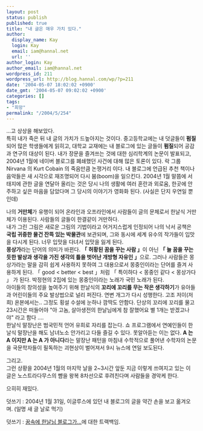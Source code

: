 ```yaml
---
layout: post
status: publish
published: true
title: "내 글은 매우 가치 있다."
author:
  display_name: Kay
  login: Kay
  email: iam@hannal.net
  url: ''
author_login: Kay
author_email: iam@hannal.net
wordpress_id: 211
wordpress_url: http://blog.hannal.com/wp/?p=211
date: '2004-05-07 18:02:02 +0900'
date_gmt: '2004-05-07 09:02:02 +0900'
categories: []
tags:
- "희망"
permalink: "/2004/5/254"
---
```

<p>...고 상상을 해보았다.<br />
특히 내가 죽은 뒤 내 글의 가치가 드높아지는 것이다. 중고등학교에는 내 덧글들이 <strong>펌질</strong>되어 많은 학생들에게 읽히고, 대학교 교재에는 내 블로그에 있는 글들이 <strong>펌질</strong>되어 공감과 연구의 대상이 된다. 내가 장문을 즐겨쓰는 것에 대한 심리학계의 논문이 발표되고, 2004년 1월에 네이버 블로그를 폐쇄했던 사건에 대해 많은 토론이 있다. 락 그룹 Nirvana 의 Kurt Cobain 의 죽음만큼 논쟁거리 이다. 내 블로그에 언급된 추천 책이나 음악들은 새 시각으로 재조명되어 다시 붐(boom)을 일으킨다. 2004년 1월 말쯤에 서태지에 관한 글을 연달아 올리는 것은 당시 나의 생활에 여러 혼란과 외로움, 한곳에 안주하고 싶은 마음을 담았다며 그 당시의 이야기가 영화화 된다. (사실은 단지 우연일 뿐인데)</p>
<p>나의 <strong>거만체</strong>가 유행이 되어 온라인과 오프라인에서 사람들이 글의 문체로서 한날식 거만체가 이용된다. 사람들의 글들이 한결같이 거만하다.<br />
내가 그린 그림은 새로운 그림의 기법이라고 어거지스럽게 인정되어 나의 낙서 공책은 <strong>국립 귀중한 물건 잔뜩 있는 박물관</strong>에 보관되며, 그와 동시에 세계 유수의 작가들이 입맛을 다시게 된다. 너무 입맛을 다녀서 입맛을 잃게 된다.<br />
<strong>몽상가</strong>라는 단어의 의미가 바뀐다. <strong>「 허황된 꿈을 꾸는 사람 」</strong>이 아닌 <strong>「 늘 꿈을 꾸는 듯한 발상과 생각을 가진 생각의 틀을 벗어난 개방형 자유인 」</strong>으로. 그러나 사람들은 몽상가라는 말을 감히 쉽게 사용하지 못하여 그 대용으로서 몽중인이라는 단어를 즐겨 사용하게 된다. 「 good < better < best 」처럼 「 특이하다 < 몽중인 같다 < 몽상가다 」 가 된다. 박정현의 2집에 있는 몽중인이라는 노래가 국민 노래가 된다.<br />
아이들의 창의성을 높여주기 위해 한날식의 <strong>꼬리에 꼬리를 무는 작은 생각하기</strong>가 유아들과 어린이들의 주요 발상법으로 널리 퍼진다. 연변 개그가 다시 성행한다. 고조 저이(저희) 욘뵨에서는.. 그정도 횡설 수설에 눈하나 깜딱도 안함다. 단상의 꼬리에 꼬리를 물고 23시간은 떠들어야 "아 고놈, 살아생전의 한날님에게 참 잘했어요 별 1개는 받겠고나야" 라고 함다 ....<br />
한날식 말장난은 범국민적 언어 유희로 자리를 잡는다. 쇼 프로그램에서 연예인들이 한날식 말장난을 해도 남녀노소 안가리고 다들 즐길 수 있다. 못알아듣는 이는 없다. <strong>A 는 A 이지만 A 는 A 가 아니다</strong>라는 말장난 패턴을 마침내 수학적으로 풀어낸 수학자의 논문을 국문학자들이 필독하는 괴현상이 벌어져서 9시 뉴스에 연일 보도된다.</p>
<p>그리고.<br />
그런 상황을 2004년 1월의 마지막 날을 2~3시간 앞둔 지금 이렇게 쓰여지고 있는 이 글은 노스트라다무스의 뺨을 왕복 8차선으로 후려친다며 사람들을 경악케 한다.</p>
<p>으히히 재밌다.</p>
<p>덧쓰기 : 2004년 1월 31일, 이글루스에 있던 내 블로그의 글을 약간 손을 보고 옮겨오며. (일명 새 글 날로 먹기)</p>
<p>덧쓰기 : <a href="http://abyss.byus.net/tt/index.php?pl=417&nc=1" target="_blank">꿈속에 한날님 블로그가...</a>에 대한 트랙백임.</p>
